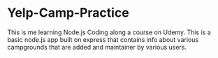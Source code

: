 # Yelp-Camp-Practice
This is me learning Node.js
Coding along a course on Udemy. This is a basic node.js app built on express that contains info about various
campgrounds that are added and maintainer by various users.
